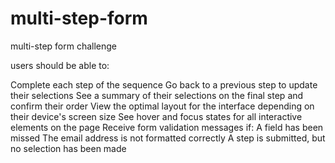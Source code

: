 # multi-step-form

multi-step form challenge

users should be able to:

Complete each step of the sequence
Go back to a previous step to update their selections
See a summary of their selections on the final step and confirm their order
View the optimal layout for the interface depending on their device's screen size
See hover and focus states for all interactive elements on the page
Receive form validation messages if:
A field has been missed
The email address is not formatted correctly
A step is submitted, but no selection has been made
